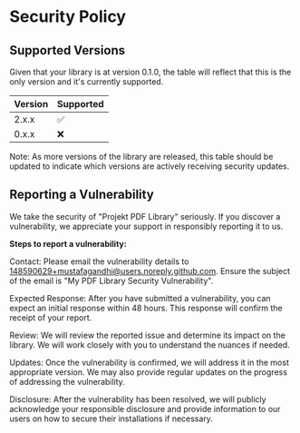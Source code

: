 # Security Policy

## Supported Versions

Given that your library is at version 0.1.0, the table will reflect that this is the only version and it's currently supported.

| Version | Supported          |
| ------- | ------------------ |
| 2.x.x   | :white_check_mark: |
| 0.x.x   | :x:                |

Note: As more versions of the library are released, this table should be updated to indicate which versions are actively receiving security updates.

## Reporting a Vulnerability

We take the security of "Projekt PDF Library" seriously. If you discover a vulnerability, we appreciate your support in responsibly reporting it to us.

**Steps to report a vulnerability:**

Contact: Please email the vulnerability details to 148590629+mustafagandhi@users.noreply.github.com. Ensure the subject of the email is "My PDF Library Security Vulnerability".

Expected Response: After you have submitted a vulnerability, you can expect an initial response within 48 hours. This response will confirm the receipt of your report.

Review: We will review the reported issue and determine its impact on the library. We will work closely with you to understand the nuances if needed.

Updates: Once the vulnerability is confirmed, we will address it in the most appropriate version. We may also provide regular updates on the progress of addressing the vulnerability.

Disclosure: After the vulnerability has been resolved, we will publicly acknowledge your responsible disclosure and provide information to our users on how to secure their installations if necessary.
